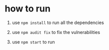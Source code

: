 # how to run

1. use `npm install` to run all the dependencies

2. use `npm audit fix` to fix the vulnerabilities

3. use `npm start` to run

